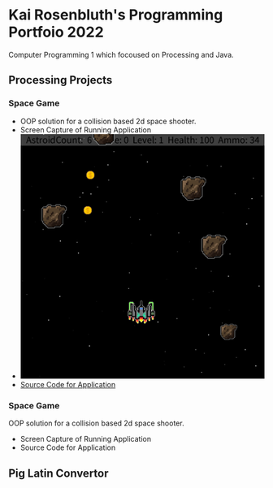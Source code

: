 # Kai Rosenbluth's Programming Portfoio 2022 
Computer Programming 1 which focoused on Processing and Java. 

## Processing Projects 


### Space Game 
* OOP solution for a collision based 2d space shooter. 
* Screen Capture of Running Application 
* ![SpaceGame](https://github.com/Kair12345/KR-Portfolio/blob/gh-pages/Images/SpaceGameSC.png?raw=true)
* [Source Code for Application](src/text.txt)


### Space Game 
OOP solution for a collision based 2d space shooter. 
* Screen Capture of Running Application 
* Source Code for Application 

## Pig Latin Convertor 


